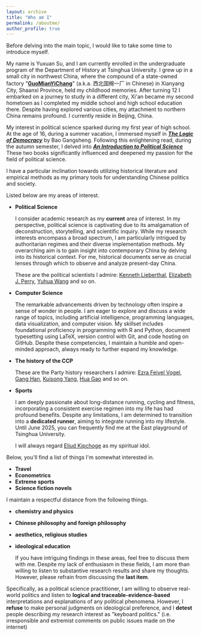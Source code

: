 ```yaml
---
layout: archive
title: "Who am I"
permalink: /aboutme/
author_profile: true
---
```



Before delving into the main topic, I would like to take some time to introduce myself.

My name is Yuxuan Su, and I am currently enrolled in the undergraduate program of the Department of History at Tsinghua University. I grew up in a small city in northwest China, where the compound of a state-owned factory "[**GuoMianYiChang**](https://www.google.co.uk/maps/place/%E8%A5%BF%E5%8C%97%E5%9B%BD%E6%A3%89%E4%B8%80%E5%8E%82/@34.3367961,108.7193162,19.44z/data=!4m14!1m7!3m6!1s0x3663838c19c60ead:0xa6294b6a3b9cb7b3!2z6KW_5YyX5Zu95qOJ5LiA5Y6C!8m2!3d34.337117!4d108.719767!16s%2Fg%2F1td5zywd!3m5!1s0x3663838c19c60ead:0xa6294b6a3b9cb7b3!8m2!3d34.337117!4d108.719767!16s%2Fg%2F1td5zywd?entry=ttu)" (a.k.a. 西北国棉一厂 in Chinese) in Xianyang City, Shaanxi Province, held my childhood memories. After turning 12 I embarked on a journey to study in a different city, Xi'an became my second hometown as I completed my middle school and high school education there. Despite having explored various cities, my attachment to northern China remains profound. I currently reside in Beijing, China.

My interest in political science sparked during my first year of high school. At the age of 16, during a summer vacation, I immersed myself in [_**The Logic of Democracy**_](https://book.douban.com/subject/30203781/) by Bao Gangsheng. Following this enlightening read, during the autumn semester, I delved into [_**An Introduction to Political Science**_](https://book.douban.com/subject/26658395/) These two books significantly influenced and deepened my passion for the field of political science.

I have a particular inclination towards utilizing historical literature and empirical methods as my primary tools for understanding Chinese politics and society.

Listed below are my areas of interest.

* **Political Science**

    I consider academic research as my **current** area of interest. In my perspective, political science is captivating due to its amalgamation of deconstruction, storytelling, and scientific inquiry. While my research interests encompass a broad spectrum, I am particularly intrigued by authoritarian regimes and their diverse implementation methods. My overarching aim is to gain insight into contemporary China by delving into its historical context. For me, historical documents serve as crucial lenses through which to observe and analyze present-day China.

    These are the political scientists I admire: [Kenneth Lieberthal](https://www.brookings.edu/people/%e6%9d%8e%e4%be%83%e5%a6%82/), [Elizabeth J. Perry](https://scholar.harvard.edu/elizabethperry/home), [Yuhua Wang](https://scholar.harvard.edu/yuhuawang/home) and so on.

* **Computer Science**

    The remarkable advancements driven by technology often inspire a sense of wonder in people. I am eager to explore and discuss a wide range of topics, including artificial intelligence, programming languages, data visualization, and computer vision. My skillset includes foundational proficiency in programming with R and Python, document typesetting using LaTeX, version control with Git, and code hosting on GitHub. Despite these competencies, I maintain a humble and open-minded approach, always ready to further expand my knowledge.

* **The history of the CCP**

    These are the Party history researchers I admire: [Ezra Feivel Vogel](https://fairbank.fas.harvard.edu/person/ezra-vogel/), [Gang Han](https://history.ecnu.edu.cn/60/6e/c31209a221294/page.htm),
    [Kuisong Yang](https://www.hist.pku.edu.cn/jsjj/ltxjzy/66b7b635c7774c90be77efa34fff0c29.htm), [Hua Gao](https://www.wikiwand.com/zh-cn/%E9%AB%98%E5%8D%8E) and so on.

* **Sports**
    
    I am deeply passionate about long-distance running, cycling and fitness, incorporating a consistent exercise regimen into my life has had profound benefits. Despite any limitations, I am determined to transition into a **dedicated runner**, aiming to integrate running into my lifestyle. Until June 2025, you can frequently find me at the East playground of Tsinghua University.

    I will always regard [Eliud Kipchoge](https://olympics.com/zh/athletes/eliud-kipchoge) as my spiritual idol.

Below, you'll find a list of things I'm somewhat interested in.
* **Travel**
* **Econometrics**
* **Extreme sports**
* **Science fiction novels**

I maintain a respectful distance from the following things.

* **chemistry and physics**
* **Chinese philosophy and foreign philosophy**
* **aesthetics, religious studies**
* **ideological education**

    If you have intriguing findings in these areas, feel free to discuss them with me. Despite my lack of enthusiasm in these fields, I am more than willing to listen to substantive research results and share my thoughts. However, please refrain from discussing the **last item**.


Specifically, as a political science practitioner, I am willing to observe real-world politics and listen to **logical and traceable-evidence-based** interpretations and explanations of any political phenomena. 
However, I **refuse** to make personal judgments on ideological preference, and I **detest** people describing my research interest as "keyboard politics." (i.e. irresponsible and extremist comments on public issues made on the internet)
